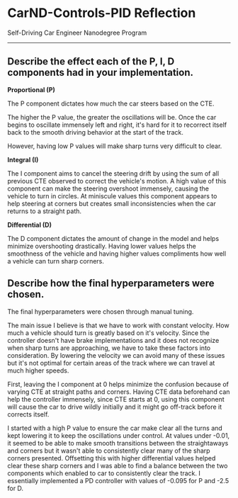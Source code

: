 # CarND-Controls-PID Reflection
Self-Driving Car Engineer Nanodegree Program

---

## Describe the effect each of the P, I, D components had in your implementation.

**Proportional (P)**

The P component dictates how much the car steers based on the CTE.

The higher the P value, the greater the oscillations will be.  Once the car begins to oscillate immensely left and right, it's hard for it to recorrect itself back to the smooth driving behavior at the start of the track.  

However, having low P values will make sharp turns very difficult to clear.  

**Integral (I)**

The I component aims to cancel the steering drift by using the sum of all previous CTE observed to correct the vehicle's motion.  A high value of this component can make the steering overshoot immensely, causing the vehicle to turn in circles.  At miniscule values this component appears to help steering at corners but creates small inconsistencies when the car returns to a straight path.  

**Differential (D)**

The D component dictates the amount of change in the model and helps minimize overshooting drastically.  Having lower values helps the smoothness of the vehicle and having higher values compliments how well a vehicle can turn sharp corners.  

## Describe how the final hyperparameters were chosen.

The final hyperparameters were chosen through manual tuning.  

The main issue I believe is that we have to work with constant velocity. How much a vehicle should turn is greatly based on it's velocity.  Since the controller doesn't have brake implementations and it does not recognize when sharp turns are approaching, we have to take these factors into consideration.  By lowering the velocity we can avoid many of these issues but it's not optimal for certain areas of the track where we can travel at much higher speeds.   

First, leaving the I component at 0 helps minimize the confusion because of varying CTE at straight paths and corners.  Having CTE data beforehand can help the controller immensely, since CTE starts at 0, using this component will cause the car to drive wildly initially and it might go off-track before it corrects itself.

I started with a high P value to ensure the car make clear all the turns and kept lowering it to keep the oscillations under control.   At values under -0.01, it seemed to be able to make smooth transitions between the straightaways and corners but it wasn't able to consistently clear many of the sharp corners presented.  Offsetting this with higher differential values helped clear these sharp corners and I was able to find a balance between the two components which enabled to car to consistently clear the track.  I essentially implemented a PD controller with values of -0.095 for P and -2.5 for D. 
